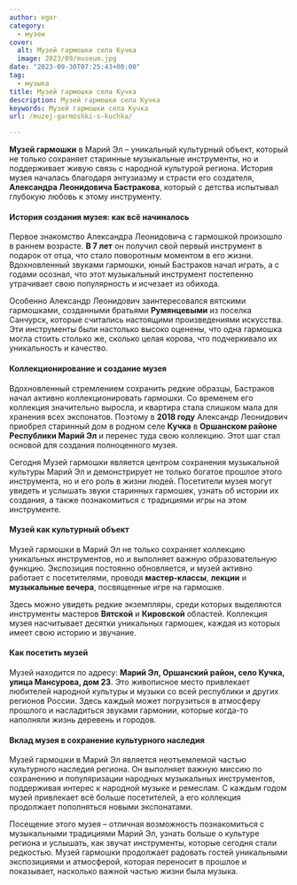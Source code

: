 ```yaml
---
author: egor
category:
  - музеи
cover:
  alt: Музей гармошки села Кучка
  image: 2023/09/museum.jpg
date: "2023-09-30T07:25:43+00:00"
tag:
  - музыка
title: Музей гармошки села Кучка
description: Музей гармошки села Кучка
keywords: Музей гармошки села Кучка
url: /muzej-garmoshki-s-kuchka/

---
```

**Музей гармошки** в Марий Эл – уникальный культурный объект, который не только сохраняет старинные музыкальные инструменты, но и поддерживает живую связь с народной культурой региона. История музея началась благодаря энтузиазму и страсти его создателя, **Александра Леонидовича Бастракова**, который с детства испытывал глубокую любовь к этому инструменту.

#### История создания музея: как всё начиналось

Первое знакомство Александра Леонидовича с гармошкой произошло в раннем возрасте. **В 7 лет** он получил свой первый инструмент в подарок от отца, что стало поворотным моментом в его жизни. Вдохновленный звуками гармошки, юный Бастраков начал играть, а с годами осознал, что этот музыкальный инструмент постепенно утрачивает свою популярность и исчезает из обихода.

Особенно Александр Леонидович заинтересовался вятскими гармошками, созданными братьями **Румянцевыми** из поселка Санчурск, которые считались настоящими произведениями искусства. Эти инструменты были настолько высоко оценены, что одна гармошка могла стоить столько же, сколько целая корова, что подчеркивало их уникальность и качество.

#### Коллекционирование и создание музея

Вдохновленный стремлением сохранить редкие образцы, Бастраков начал активно коллекционировать гармошки. Со временем его коллекция значительно выросла, и квартира стала слишком мала для хранения всех экспонатов. Поэтому в **2018 году** Александр Леонидович приобрел старинный дом в родном селе **Кучка** в **Оршанском районе Республики Марий Эл** и перенес туда свою коллекцию. Этот шаг стал основой для создания полноценного музея.

Сегодня Музей гармошки является центром сохранения музыкальной культуры Марий Эл и демонстрирует не только богатое прошлое этого инструмента, но и его роль в жизни людей. Посетители музея могут увидеть и услышать звуки старинных гармошек, узнать об истории их создания, а также познакомиться с традициями игры на этом инструменте.

#### Музей как культурный объект

Музей гармошки в Марий Эл не только сохраняет коллекцию уникальных инструментов, но и выполняет важную образовательную функцию. Экспозиция постоянно обновляется, и музей активно работает с посетителями, проводя **мастер-классы**, **лекции** и **музыкальные вечера**, посвященные игре на гармошке.

Здесь можно увидеть редкие экземпляры, среди которых выделяются инструменты мастеров **Вятской** и **Кировской** областей. Коллекция музея насчитывает десятки уникальных гармошек, каждая из которых имеет свою историю и звучание.

#### Как посетить музей

Музей находится по адресу: **Марий Эл, Оршанский район, село Кучка, улица Мансурова, дом 23**. Это живописное место привлекает любителей народной культуры и музыки со всей республики и других регионов России. Здесь каждый может погрузиться в атмосферу прошлого и насладиться звуками гармонии, которые когда-то наполняли жизнь деревень и городов.

#### Вклад музея в сохранение культурного наследия

Музей гармошки в Марий Эл является неотъемлемой частью культурного наследия региона. Он выполняет важную миссию по сохранению и популяризации народных музыкальных инструментов, поддерживая интерес к народной музыке и ремеслам. С каждым годом музей привлекает всё больше посетителей, а его коллекция продолжает пополняться новыми экспонатами.

Посещение этого музея – отличная возможность познакомиться с музыкальными традициями Марий Эл, узнать больше о культуре региона и услышать, как звучат инструменты, которые сегодня стали редкостью. Музей гармошки продолжает радовать гостей уникальными экспозициями и атмосферой, которая переносит в прошлое и показывает, насколько важной частью жизни была музыка.
